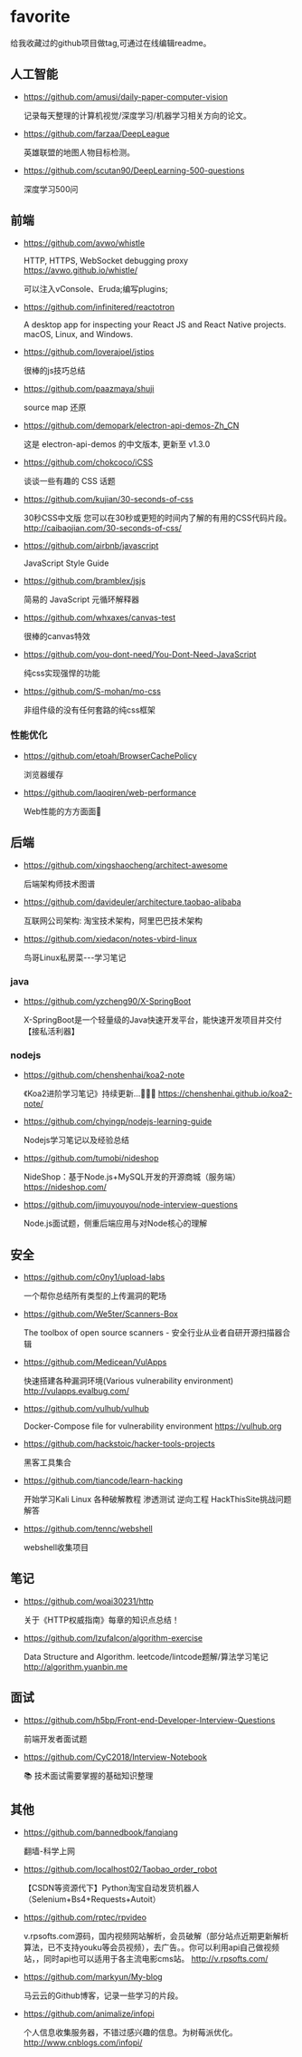 # favorite

给我收藏过的github项目做tag,可通过在线编辑readme。

## 人工智能

- https://github.com/amusi/daily-paper-computer-vision

  记录每天整理的计算机视觉/深度学习/机器学习相关方向的论文。

- https://github.com/farzaa/DeepLeague

  英雄联盟的地图人物目标检测。
  
- https://github.com/scutan90/DeepLearning-500-questions

  深度学习500问

## 前端

- https://github.com/avwo/whistle

  HTTP, HTTPS, WebSocket debugging proxy https://avwo.github.io/whistle/
  
  可以注入vConsole、Eruda;编写plugins;

- https://github.com/infinitered/reactotron

  A desktop app for inspecting your React JS and React Native projects. macOS, Linux, and Windows.

- https://github.com/loverajoel/jstips

  很棒的js技巧总结

- https://github.com/paazmaya/shuji

  source map 还原

- https://github.com/demopark/electron-api-demos-Zh_CN

  这是 electron-api-demos 的中文版本, 更新至 v1.3.0

- https://github.com/chokcoco/iCSS

  谈谈一些有趣的 CSS 话题
  
- https://github.com/kujian/30-seconds-of-css

  30秒CSS中文版 您可以在30秒或更短的时间内了解的有用的CSS代码片段。 http://caibaojian.com/30-seconds-of-css/
  
- https://github.com/airbnb/javascript

  JavaScript Style Guide
  
- https://github.com/bramblex/jsjs

  简易的 JavaScript 元循环解释器
  
- https://github.com/whxaxes/canvas-test

  很棒的canvas特效
  
- https://github.com/you-dont-need/You-Dont-Need-JavaScript

  纯css实现强悍的功能
  
- https://github.com/S-mohan/mo-css

  非组件级的没有任何套路的纯css框架
  
### 性能优化

- https://github.com/etoah/BrowserCachePolicy

  浏览器缓存
  
- https://github.com/laoqiren/web-performance

  Web性能的方方面面🚀

## 后端

- https://github.com/xingshaocheng/architect-awesome

  后端架构师技术图谱
  
- https://github.com/davideuler/architecture.taobao-alibaba

  互联网公司架构: 淘宝技术架构，阿里巴巴技术架构
  
- https://github.com/xiedacon/notes-vbird-linux

  鸟哥Linux私房菜---学习笔记

### java

- https://github.com/yzcheng90/X-SpringBoot

  X-SpringBoot是一个轻量级的Java快速开发平台，能快速开发项目并交付【接私活利器】

### nodejs

- https://github.com/chenshenhai/koa2-note

  《Koa2进阶学习笔记》持续更新...🎄🎄🎄 https://chenshenhai.github.io/koa2-note/
  
- https://github.com/chyingp/nodejs-learning-guide

  Nodejs学习笔记以及经验总结
  
- https://github.com/tumobi/nideshop

  NideShop：基于Node.js+MySQL开发的开源商城（服务端） https://nideshop.com/
  
- https://github.com/jimuyouyou/node-interview-questions

  Node.js面试题，侧重后端应用与对Node核心的理解

## 安全

- https://github.com/c0ny1/upload-labs

  一个帮你总结所有类型的上传漏洞的靶场
  
- https://github.com/We5ter/Scanners-Box

  The toolbox of open source scanners - 安全行业从业者自研开源扫描器合辑
  
- https://github.com/Medicean/VulApps

  快速搭建各种漏洞环境(Various vulnerability environment) http://vulapps.evalbug.com/
  
- https://github.com/vulhub/vulhub

  Docker-Compose file for vulnerability environment https://vulhub.org
  
- https://github.com/hackstoic/hacker-tools-projects

  黑客工具集合

- https://github.com/tiancode/learn-hacking

  开始学习Kali Linux 各种破解教程 渗透测试 逆向工程 HackThisSite挑战问题解答
  
- https://github.com/tennc/webshell
  
  webshell收集项目

## 笔记

- https://github.com/woai30231/http

  关于《HTTP权威指南》每章的知识点总结！
  
- https://github.com/lzufalcon/algorithm-exercise

  Data Structure and Algorithm. leetcode/lintcode题解/算法学习笔记 http://algorithm.yuanbin.me

## 面试

- https://github.com/h5bp/Front-end-Developer-Interview-Questions

  前端开发者面试题
  
- https://github.com/CyC2018/Interview-Notebook

  📚 技术面试需要掌握的基础知识整理
  
## 其他

- https://github.com/bannedbook/fanqiang

  翻墙-科学上网

- https://github.com/localhost02/Taobao_order_robot

  【CSDN等资源代下】Python淘宝自动发货机器人（Selenium+Bs4+Requests+Autoit）
  
- https://github.com/rptec/rpvideo

  v.rpsofts.com源码，国内视频网站解析，会员破解（部分站点近期更新解析算法，已不支持youku等会员视频），去广告。。你可以利用api自己做视频站，，同时api也可以适用于各主流电影cms站。 http://v.rpsofts.com/
  
- https://github.com/markyun/My-blog

  马云云的Github博客，记录一些学习的片段。
  
- https://github.com/animalize/infopi

  个人信息收集服务器，不错过感兴趣的信息。为树莓派优化。 http://www.cnblogs.com/infopi/
